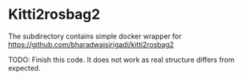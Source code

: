# Kitti2rosbag2

The subdirectory contains simple docker wrapper for https://github.com/bharadwajsirigadi/kitti2rosbag2

TODO: Finish this code. It does not work as real structure differs from expected.